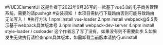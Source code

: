 #VUE3ElementUI
这是作者于2022年9月26写的一款基于vue3.0的电子商务管理系统，需要的请push/git
#安装须知
！本项目需执行下载路由否则可能导致路由无法写入！
#执行方法
1.npm install vue-loader
2.npm install webpack@$ $表示基于webpack具体版本号
3.npm install webpack-dev-server
4.npm install style-loader / cssloader 这个作者忘了写了没有，如果没有则不需要此步
5.如果发生无效执行请检查npm具体版本，如需卸载当前版本请执行uninstall
